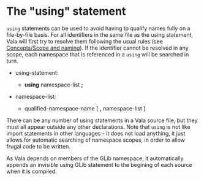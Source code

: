 

The "using" statement
=====================

`using` statements can be used to avoid having to qualify names fully on a file-by-file basis. For all identifiers in the same file as the using statement, Vala will first try to resolve them following the usual rules (see [Concepts/Scope and naming](scope-and-naming.md)). If the identifier cannot be resolved in any scope, each namespace that is referenced in a `using` will be searched in turn.

-   using-statement:

    -   **using** namespace-list **;**


-   namespace-list:

    -   qualified-namespace-name [ **,** namespace-list ]

There can be any number of using statements in a Vala source file, but they must all appear outside any other declarations. Note that `using` is not like import statements in other languages - it does not load anything, it just allows for automatic searching of namespace scopes, in order to allow frugal code to be written.

As Vala depends on members of the GLib namespace, it automatically appends an invisible using GLib statement to the begining of each source when it is compiled.

